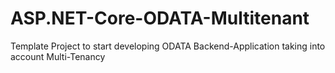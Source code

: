 # ASP.NET-Core-ODATA-Multitenant
Template Project to start developing ODATA Backend-Application taking into account Multi-Tenancy
